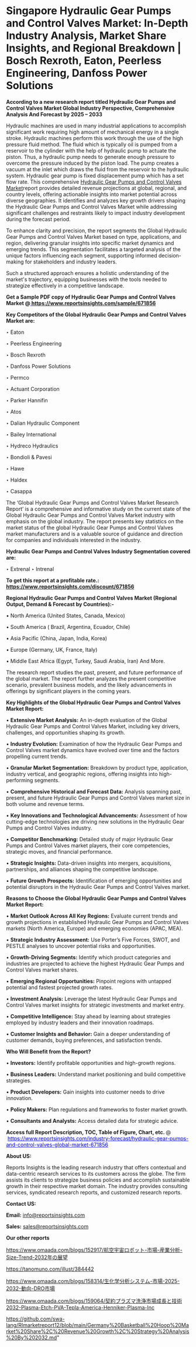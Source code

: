# Singapore Hydraulic Gear Pumps and Control Valves Market: In-Depth Industry Analysis, Market Share Insights, and Regional Breakdown | Bosch Rexroth, Eaton, Peerless Engineering, Danfoss Power Solutions

<strong>According to a new research report titled Hydraulic Gear Pumps and Control Valves Market Global Industry Perspective, Comprehensive Analysis And Forecast by 2025 – 2033</strong>

Hydraulic machines are used in many industrial applications to accomplish significant work requiring high amount of mechanical energy in a single stroke. Hydraulic machines perform this work through the use of the high pressure fluid method. The fluid which is typically oil is pumped from a reservoir to the cylinder with the help of hydraulic pump to actuate the piston. Thus, a hydraulic pump needs to generate enough pressure to overcome the pressure induced by the piston load. The pump creates a vacuum at the inlet which draws the fluid from the reservoir to the hydraulic system. Hydraulic gear pump is fixed displacement pump which has a set flow rate. This comprehensive <a href=https://www.reportsinsights.com/sample/671856>Hydraulic Gear Pumps and Control Valves Market</a>report provides detailed revenue projections at global, regional, and country levels, offering actionable insights into market potential across diverse geographies. It identifies and analyzes key growth drivers shaping the Hydraulic Gear Pumps and Control Valves Market while addressing significant challenges and restraints likely to impact industry development during the forecast period.

To enhance clarity and precision, the report segments the Global Hydraulic Gear Pumps and Control Valves Market based on type, applications, and region, delivering granular insights into specific market dynamics and emerging trends. This segmentation facilitates a targeted analysis of the unique factors influencing each segment, supporting informed decision-making for stakeholders and industry leaders.

Such a structured approach ensures a holistic understanding of the market's trajectory, equipping businesses with the tools needed to strategize effectively in a competitive landscape.

<strong>Get a Sample PDF copy of Hydraulic Gear Pumps and Control Valves Market </strong><strong>@<a href=https://www.reportsinsights.com/sample/671856 style=color:#0000ff;> https://www.reportsinsights.com/sample/671856</a></strong></font>

<strong>Key Competitors of the Global Hydraulic Gear Pumps and Control Valves Market are:</strong>

‣ Eaton

‣ Peerless Engineering

‣ Bosch Rexroth

‣ Danfoss Power Solutions

‣ Permco

‣ Actuant Corporation

‣ Parker Hannifin

‣ Atos

‣ Dalian Hydraulic Component

‣ Bailey International

‣ Hydreco Hydraulics

‣ Bondioli & Pavesi

‣ Hawe

‣ Haldex

‣ Casappa

The ‘Global Hydraulic Gear Pumps and Control Valves Market Research Report’ is a comprehensive and informative study on the current state of the Global Hydraulic Gear Pumps and Control Valves Market industry with emphasis on the global industry. The report presents key statistics on the market status of the global Hydraulic Gear Pumps and Control Valves market manufacturers and is a valuable source of guidance and direction for companies and individuals interested in the industry.

<strong>Hydraulic Gear Pumps and Control Valves Industry Segmentation covered are:</strong>

‣ Extrenal
‣ Intrenal

<strong>To get this report at a profitable rate.: <a href=https://www.reportsinsights.com/discount/671856 style=color:#0000ff;>https://www.reportsinsights.com/discount/671856</a></strong></font>

<strong>Regional Hydraulic Gear Pumps and Control Valves Market (Regional Output, Demand &amp; Forecast by Countries):-</strong>

• North America (United States, Canada, Mexico)

• South America ( Brazil, Argentina, Ecuador, Chile)

• Asia Pacific (China, Japan, India, Korea)

• Europe (Germany, UK, France, Italy)

• Middle East Africa (Egypt, Turkey, Saudi Arabia, Iran) And More.

The research report studies the past, present, and future performance of the global market. The report further analyzes the present competitive scenario, prevalent business models, and the likely advancements in offerings by significant players in the coming years.

<strong>Key Highlights of the Global Hydraulic Gear Pumps and Control Valves Market Report:</strong>

• <strong>Extensive Market Analysis:</strong> An in-depth evaluation of the Global Hydraulic Gear Pumps and Control Valves Market, including key drivers, challenges, and opportunities shaping its growth.

• <strong>Industry Evolution:</strong> Examination of how the Hydraulic Gear Pumps and Control Valves market dynamics have evolved over time and the factors propelling current trends.

• <strong>Granular Market Segmentation:</strong> Breakdown by product type, application, industry vertical, and geographic regions, offering insights into high-performing segments.

• <strong>Comprehensive Historical and Forecast Data:</strong> Analysis spanning past, present, and future Hydraulic Gear Pumps and Control Valves market size in both volume and revenue terms.

• <strong>Key Innovations and Technological Advancements:</strong> Assessment of how cutting-edge technologies are driving new solutions in the Hydraulic Gear Pumps and Control Valves industry.

• <strong>Competitor Benchmarking:</strong> Detailed study of major Hydraulic Gear Pumps and Control Valves market players, their core competencies, strategic moves, and financial performance.

• <strong>Strategic Insights:</strong> Data-driven insights into mergers, acquisitions, partnerships, and alliances shaping the competitive landscape.

• <strong>Future Growth Prospects:</strong> Identification of emerging opportunities and potential disruptors in the Hydraulic Gear Pumps and Control Valves market.

<strong>Reasons to Choose the Global Hydraulic Gear Pumps and Control Valves Market Report:</strong>

• <strong>Market Outlook Across All Key Regions:</strong> Evaluate current trends and growth projections in established Hydraulic Gear Pumps and Control Valves markets (North America, Europe) and emerging economies (APAC, MEA).

• <strong>Strategic Industry Assessment:</strong> Use Porter’s Five Forces, SWOT, and PESTLE analyses to uncover potential risks and opportunities.

• <strong>Growth-Driving Segments:</strong> Identify which product categories and industries are projected to achieve the highest Hydraulic Gear Pumps and Control Valves market shares.

• <strong>Emerging Regional Opportunities:</strong> Pinpoint regions with untapped potential and fastest projected growth rates.

• <strong>Investment Analysis:</strong> Leverage the latest Hydraulic Gear Pumps and Control Valves market insights for strategic investments and market entry.

• <strong>Competitive Intelligence:</strong> Stay ahead by learning about strategies employed by industry leaders and their innovation roadmaps.

• <strong>Customer Insights and Behavior:</strong> Gain a deeper understanding of customer demands, buying preferences, and satisfaction trends.

<strong>Who Will Benefit from the Report?</strong>

• <strong>Investors:</strong> Identify profitable opportunities and high-growth regions.

• <strong>Business Leaders:</strong> Understand market positioning and build competitive strategies.

• <strong>Product Developers:</strong> Gain insights into customer needs to drive innovation.

• <strong>Policy Makers:</strong> Plan regulations and frameworks to foster market growth.

• <strong>Consultants and Analysts:</strong> Access detailed data for strategic advice.
</ul>
<strong>Access full Report Description, TOC, Table of Figure, Chart, etc. </strong>@  <a href=https://www.reportsinsights.com/industry-forecast/hydraulic-gear-pumps-and-control-valves-global-market-671856 style=color:#0000ff;>https://www.reportsinsights.com/industry-forecast/hydraulic-gear-pumps-and-control-valves-global-market-671856</a></font>

<strong><strong>About US</strong>:</strong>

Reports Insights is the leading research industry that offers contextual and data-centric research services to its customers across the globe. The firm assists its clients to strategize business policies and accomplish sustainable growth in their respective market domain. The industry provides consulting services, syndicated research reports, and customized research reports.

<strong>Contact US:</strong>

<p class=""""><b>Email:</b> <a href=mailto:info@reportsinsights.com>info@reportsinsights.com</a></p>
<p class=""""><b>Sales:</b> <a href=mailto:sales@reportsinsights.com>sales@reportsinsights.com</a></p>

<strong>Our other reports</strong>

<a href=https://www.omaada.com/blogs/152917/航空宇宙ロボット-市場-産業分析-Size-Trend-2032年の展望>https://www.omaada.com/blogs/152917/航空宇宙ロボット-市場-産業分析-Size-Trend-2032年の展望</a>

<a href=https://tanomuno.com/illust/384442>https://tanomuno.com/illust/384442</a>

<a href=https://www.omaada.com/blogs/158314/生化学分析システム-市場-2025-2032-動向-DRO市場>https://www.omaada.com/blogs/158314/生化学分析システム-市場-2025-2032-動向-DRO市場</a>

<a href=https://www.omaada.com/blogs/159064/契約プラズマ洗浄市場成長と技術2032-Plasma-Etch-PVA-Tepla-America-Henniker-Plasma-Inc>https://www.omaada.com/blogs/159064/契約プラズマ洗浄市場成長と技術2032-Plasma-Etch-PVA-Tepla-America-Henniker-Plasma-Inc</a>

<a href=https://github.com/swa-lang/RImarketreport12/blob/main/Germany%20Basketball%20Hoop%20Market%20Share%2C%20Revenue%20Growth%2C%20Strategy%20Analysis%20By%202032.md>https://github.com/swa-lang/RImarketreport12/blob/main/Germany%20Basketball%20Hoop%20Market%20Share%2C%20Revenue%20Growth%2C%20Strategy%20Analysis%20By%202032.md</a>"
